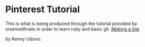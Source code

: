 # Pinterest Tutorial

This is what is being produced through the tutorial provided by onemonthrails
in order to learn ruby and basic git. [*Making a link*](http://www.google.com)

by Kenny Udovic